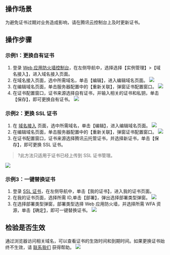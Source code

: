 ## 操作场景
为避免证书过期对业务造成影响，请在腾讯云控制台上及时更新证书。

## 操作步骤
### 示例1：更换自有证书
1. 登录 [Web 应用防火墙控制台](https://console.cloud.tencent.com/guanjia/waf/overview)，在左侧导航中，选择选择【实例管理】>【域名接入】，进入域名接入页面。
2. 在域名接入页面，选中所需域名，单击【编辑】，进入编辑域名页面。
![](https://main.qcloudimg.com/raw/f26543b49f58a5c29de895b8b72c0d94.png)
3. 在编辑域名页面，单击服务器配置中的【重新关联】，弹窗证书配置窗口。
![](https://main.qcloudimg.com/raw/b6323012fa764e056e3e0de1108ecfb0.png)
4. 在证书配置窗口，证书来源选择自有证书，并输入相关的证书和私钥，单击【保存】，即可更换自有证书。
![](https://main.qcloudimg.com/raw/43e585d512df3a310c4082e6e902bc70.png)

### 示例2：更换 SSL 证书
1. 在 [域名接入](https://console.cloud.tencent.com/guanjia/instance/domain) 页面，选中所需域名，单击【编辑】，进入编辑域名页面。
![](https://main.qcloudimg.com/raw/f26543b49f58a5c29de895b8b72c0d94.png)
2. 在编辑域名页面，单击服务器配置中的【重新关联】，弹窗证书配置窗口。
![](https://main.qcloudimg.com/raw/b6323012fa764e056e3e0de1108ecfb0.png)
2. 在证书配置窗口，证书来源选择腾讯云托管证书，并选择新证书，单击【保存】，即可更换 SSL 证书。
>?此方法只适用于证书已经上传到 SSL 证书管理。
>
![](https://main.qcloudimg.com/raw/0ab087a75f4e1570d6adb19ec91090a5.png)

### 示例3：一键替换证书
1. 登录 [SSL 证书](https://console.cloud.tencent.com/guanjia/waf/overview)，在左侧导航中，单击【我的证书】，进入我的证书页面。
2. 在我的证书页面，选择所需 ID,单击【部署】，弹出选择部署类型弹窗。
![](https://main.qcloudimg.com/raw/59512620e91d930e09564cc158447acd.png)
3. 在选择部署类型弹窗，部署类型选择 Web 应用防火墙，并选择所需 WFA 资源，单击【确定】，即可一键替换证书。
![](https://main.qcloudimg.com/raw/fdf31449280401cf67ce7f64f50ceb6e.png)

## 检验是否生效
通过浏览器访问相关域名，可以查看证书的生效时间和到期时间。如果更换证书始终不生效，请 [联系我们](https://cloud.tencent.com/online-service?from=connect-us) 获得帮助。
![](https://main.qcloudimg.com/raw/e95302f7dd2c8749159f35673dc1c0ef.png)
